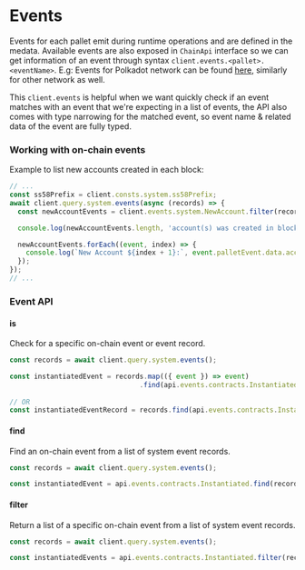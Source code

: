 # Events

Events for each pallet emit during runtime operations and are defined in the medata. Available events are also exposed in `ChainApi` interface so we can get information of an event through syntax `client.events.<pallet>.<eventName>`. E.g: Events for Polkadot network can be found [here](https://github.com/dedotdev/chaintypes/blob/main/packages/chaintypes/src/polkadot/events.d.ts), similarly for other network as well.

This `client.events` is helpful when we want quickly check if an event matches with an event that we're expecting in a list of events, the API also comes with type narrowing for the matched event, so event name & related data of the event are fully typed.

### Working with on-chain events

Example to list new accounts created in each block:

```typescript
// ...
const ss58Prefix = client.consts.system.ss58Prefix;
await client.query.system.events(async (records) => {
  const newAccountEvents = client.events.system.NewAccount.filter(records); // or find, is

  console.log(newAccountEvents.length, 'account(s) was created in block', await client.query.system.number());

  newAccountEvents.forEach((event, index) => {
    console.log(`New Account ${index + 1}:`, event.palletEvent.data.account.address(ss58Prefix));
  });
});
// ...
```

### Event API

#### is

Check for a specific on-chain event or event record.

```typescript
const records = await client.query.system.events();

const instantiatedEvent = records.map(({ event }) => event)
                                .find(api.events.contracts.Instantiated.is); // narrow down the type for type suggestions
                                
// OR
const instantiatedEventRecord = records.find(api.events.contracts.Instantiated.is);
```

#### find

Find an on-chain event from a list of system event records.

```typescript
const records = await client.query.system.events();

const instantiatedEvent = api.events.contracts.Instantiated.find(records);
```

#### filter

Return a list of a specific on-chain event from a list of system event records.

```typescript
const records = await client.query.system.events();

const instantiatedEvents = api.events.contracts.Instantiated.filter(records);
```

